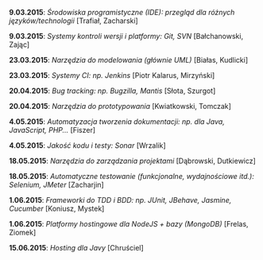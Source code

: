 **9.03.2015**: *Środowiska programistyczne (IDE): przegląd dla różnych języków/technologii* [Trafiał, Zacharski]

**9.03.2015**: *Systemy kontroli wersji i platformy: Git, SVN* [Bałchanowski, Zając]

**23.03.2015**: *Narzędzia do modelowania (głównie UML)* [Białas, Kudlicki]

**23.03.2015**: *Systemy CI: np. Jenkins* [Piotr Kalarus, Mirzyński]

**20.04.2015**: *Bug tracking: np. Bugzilla, Mantis* [Słota, Szurgot]

**20.04.2015**: *Narzędzia do prototypowania* [Kwiatkowski, Tomczak]

**4.05.2015**: *Automatyzacja tworzenia dokumentacji: np. dla Java, JavaScript, PHP...* [Fiszer]

**4.05.2015**: *Jakość kodu i testy: Sonar* [Wrzalik]

**18.05.2015**: *Narzędzia do zarządzania projektami* [Dąbrowski, Dutkiewicz]

**18.05.2015**: *Automatyczne testowanie (funkcjonalne, wydajnościowe itd.): Selenium, JMeter* [Zacharjin]

**1.06.2015**: *Frameworki do TDD i BDD: np. JUnit, JBehave, Jasmine, Cucumber* [Koniusz, Mystek]

**1.06.2015**: *Platformy hostingowe dla NodeJS + bazy (MongoDB)* [Frelas, Ziomek]

**15.06.2015**: *Hosting dla Javy* [Chruściel]
